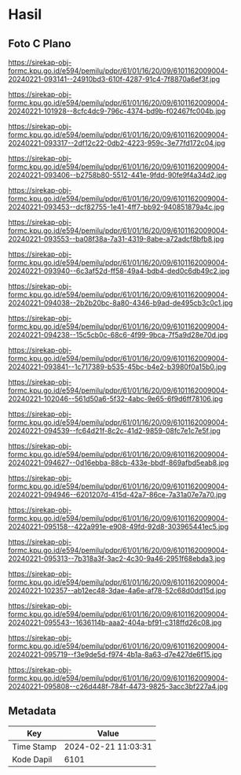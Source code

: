 # Hasil

## Foto C Plano

https://sirekap-obj-formc.kpu.go.id/e594/pemilu/pdpr/61/01/16/20/09/6101162009004-20240221-093141--24910bd3-610f-4287-91c4-7f8870a6ef3f.jpg

https://sirekap-obj-formc.kpu.go.id/e594/pemilu/pdpr/61/01/16/20/09/6101162009004-20240221-101928--8cfc4dc9-796c-4374-bd9b-f02467fc004b.jpg

https://sirekap-obj-formc.kpu.go.id/e594/pemilu/pdpr/61/01/16/20/09/6101162009004-20240221-093317--2df12c22-0db2-4223-959c-3e77fd172c04.jpg

https://sirekap-obj-formc.kpu.go.id/e594/pemilu/pdpr/61/01/16/20/09/6101162009004-20240221-093406--b2758b80-5512-441e-9fdd-90fe9f4a34d2.jpg

https://sirekap-obj-formc.kpu.go.id/e594/pemilu/pdpr/61/01/16/20/09/6101162009004-20240221-093453--dcf82755-1e41-4ff7-bb92-940851879a4c.jpg

https://sirekap-obj-formc.kpu.go.id/e594/pemilu/pdpr/61/01/16/20/09/6101162009004-20240221-093553--ba08f38a-7a31-4319-8abe-a72adcf8bfb8.jpg

https://sirekap-obj-formc.kpu.go.id/e594/pemilu/pdpr/61/01/16/20/09/6101162009004-20240221-093940--6c3af52d-ff58-49a4-bdb4-ded0c6db49c2.jpg

https://sirekap-obj-formc.kpu.go.id/e594/pemilu/pdpr/61/01/16/20/09/6101162009004-20240221-094038--2b2b20bc-8a80-4346-b9ad-de495cb3c0c1.jpg

https://sirekap-obj-formc.kpu.go.id/e594/pemilu/pdpr/61/01/16/20/09/6101162009004-20240221-094238--15c5cb0c-68c6-4f99-9bca-7f5a9d28e70d.jpg

https://sirekap-obj-formc.kpu.go.id/e594/pemilu/pdpr/61/01/16/20/09/6101162009004-20240221-093841--1c717389-b535-45bc-b4e2-b3980f0a15b0.jpg

https://sirekap-obj-formc.kpu.go.id/e594/pemilu/pdpr/61/01/16/20/09/6101162009004-20240221-102046--561d50a6-5f32-4abc-9e65-6f9d6ff78106.jpg

https://sirekap-obj-formc.kpu.go.id/e594/pemilu/pdpr/61/01/16/20/09/6101162009004-20240221-094539--fc64d21f-8c2c-41d2-9859-08fc7e1c7e5f.jpg

https://sirekap-obj-formc.kpu.go.id/e594/pemilu/pdpr/61/01/16/20/09/6101162009004-20240221-094627--0d16ebba-88cb-433e-bbdf-869afbd5eab8.jpg

https://sirekap-obj-formc.kpu.go.id/e594/pemilu/pdpr/61/01/16/20/09/6101162009004-20240221-094946--6201207d-415d-42a7-86ce-7a31a07e7a70.jpg

https://sirekap-obj-formc.kpu.go.id/e594/pemilu/pdpr/61/01/16/20/09/6101162009004-20240221-095158--422a991e-e908-49fd-92d8-303965441ec5.jpg

https://sirekap-obj-formc.kpu.go.id/e594/pemilu/pdpr/61/01/16/20/09/6101162009004-20240221-095313--7b318a3f-3ac2-4c30-9a46-2951f68ebda3.jpg

https://sirekap-obj-formc.kpu.go.id/e594/pemilu/pdpr/61/01/16/20/09/6101162009004-20240221-102357--ab12ec48-3dae-4a6e-af78-52c68d0dd15d.jpg

https://sirekap-obj-formc.kpu.go.id/e594/pemilu/pdpr/61/01/16/20/09/6101162009004-20240221-095543--1636114b-aaa2-404a-bf91-c318ffd26c08.jpg

https://sirekap-obj-formc.kpu.go.id/e594/pemilu/pdpr/61/01/16/20/09/6101162009004-20240221-095719--f3e9de5d-f974-4b1a-8a63-d7e427de6f15.jpg

https://sirekap-obj-formc.kpu.go.id/e594/pemilu/pdpr/61/01/16/20/09/6101162009004-20240221-095808--c26d448f-784f-4473-9825-3acc3bf227a4.jpg


## Metadata

| Key        | Value               |
| ---------- | ------------------- |
| Time Stamp | 2024-02-21 11:03:31 |
| Kode Dapil | 6101                |



